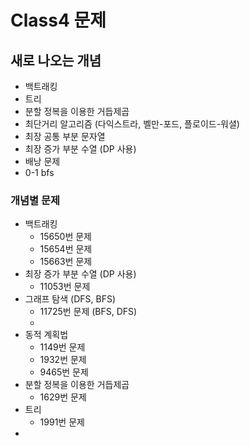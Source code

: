 # Class4 문제

## 새로 나오는 개념
- 백트래킹
- 트리
- 분할 정복을 이용한 거듭제곱
- 최단거리 알고리즘 (다익스트라, 벨만-포드, 플로이드-워셜)
- 최장 공통 부분 문자열
- 최장 증가 부분 수열 (DP 사용)
- 배낭 문제
- 0-1 bfs

### 개념별 문제
- 백트래킹
  - 15650번 문제
  - 15654번 문제
  - 15663번 문제
- 최장 증가 부분 수열 (DP 사용)
  - 11053번 문제
- 그래프 탐색 (DFS, BFS)
  - 11725번 문제 (BFS, DFS)
  - 
- 동적 계획법
  - 1149번 문제
  - 1932번 문제
  - 9465번 문제
- 분할 정복을 이용한 거듭제곱
  - 1629번 문제
- 트리
  - 1991번 문제
- 